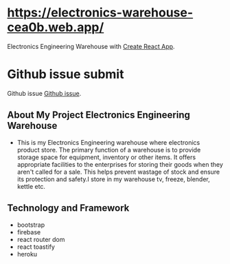 # https://electronics-warehouse-cea0b.web.app/

Electronics Engineering Warehouse with [Create React App](https://electronics-warehouse-cea0b.web.app/).

# Github issue submit 

Github issue [Github issue](https://github.com/ProgrammingHeroWC4/warehouse-management-client-side-raselcsedev/issues/1).


## About My Project Electronics Engineering Warehouse
- This is my Electronics Engineering warehouse where electronics product store. The primary function of a warehouse is to provide storage space for equipment, inventory or other items. It offers appropriate facilities to the enterprises for storing their goods when they aren't called for a sale. This helps prevent wastage of stock and ensure its protection and safety.I store in my warehouse tv, freeze, blender, kettle etc.


## Technology and Framework
- bootstrap
- firebase
- react router dom
- react toastify
- heroku 
